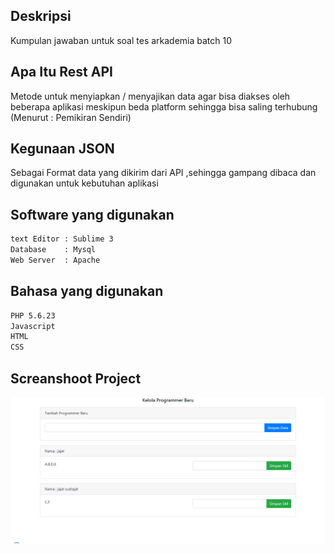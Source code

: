 ## Deskripsi

Kumpulan jawaban untuk soal tes arkademia batch 10

## Apa Itu Rest API

Metode untuk menyiapkan / menyajikan data agar bisa diakses oleh beberapa aplikasi meskipun beda platform sehingga bisa saling terhubung
(Menurut : Pemikiran Sendiri)

## Kegunaan JSON

Sebagai Format data yang dikirim dari API ,sehingga gampang dibaca dan digunakan untuk kebutuhan aplikasi


## Software yang digunakan

```bash
text Editor : Sublime 3
Database    : Mysql
Web Server  : Apache
```

## Bahasa yang digunakan

```bash
PHP 5.6.23
Javascript
HTML
CSS
```

## Screanshoot Project

![alt text](https://github.com/jajat71/arkademiates/blob/master/img/mycapture.jpg)
